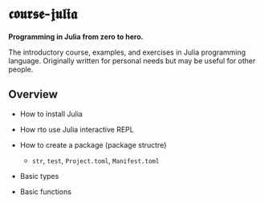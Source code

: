 # 𝖈𝖔𝖚𝖗𝖘𝖊-𝖏𝖚𝖑𝖎𝖆

**Programming in Julia from zero to hero.**

The introductory course, examples, and exercises in Julia programming language. Originally written for personal needs but may be useful for other people.

## Overview

- How to install Julia
- How rto use Julia interactive REPL
- How to create a package (package structre)
  - `str`, `test`, `Project.toml`, `Manifest.toml`

- Basic types
- Basic functions
